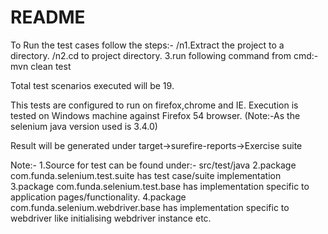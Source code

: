 # README

To Run the test cases follow the steps:-
/n1.Extract the project to a directory.
/n2.cd to project directory.
3.run following command from cmd:-
mvn clean test 

Total test scenarios executed will be 19.

This tests are configured to run on firefox,chrome and IE. Execution is tested on Windows machine against Firefox 54 browser.
(Note:-As the selenium java version used is 3.4.0)

Result will be generated under target->surefire-reports->Exercise suite 

Note:-
1.Source for test can be found under:- src/test/java
2.package com.funda.selenium.test.suite has test case/suite implementation
3.package com.funda.selenium.test.base has implementation specific to application pages/functionality.
4.package com.funda.selenium.webdriver.base has implementation specific to webdriver like initialising webdriver instance etc.


